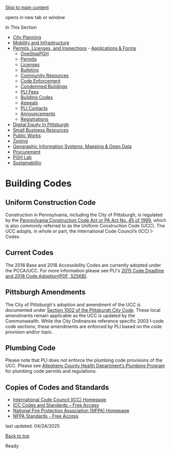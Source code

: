 [Skip to main content](https://www.pittsburghpa.gov/Business-Development/Permits-Licenses-and-Inspections/Building-Codes#main-content)

opens in new tab or window

In This Section

- [City Planning](https://www.pittsburghpa.gov/Business-Development/City-Planning)
- [Mobility and Infrastructure](https://www.pittsburghpa.gov/Business-Development/Mobility-and-Infrastructure)
- [Permits, Licenses, and Inspections](https://www.pittsburghpa.gov/Business-Development/Permits-Licenses-and-Inspections)  - [Applications & Forms](https://www.pittsburghpa.gov/Business-Development/Permits-Licenses-and-Inspections/Applications-Forms)
  - [OneStopPGH](https://www.pittsburghpa.gov/Business-Development/Permits-Licenses-and-Inspections/OneStopPGH)
  - [Permits](https://www.pittsburghpa.gov/Business-Development/Permits-Licenses-and-Inspections/Permits)
  - [Licenses](https://www.pittsburghpa.gov/Business-Development/Permits-Licenses-and-Inspections/Licenses)
  - [Bulletins](https://www.pittsburghpa.gov/Business-Development/Permits-Licenses-and-Inspections/PLI-Bulletins)
  - [Community Resources](https://www.pittsburghpa.gov/Business-Development/Permits-Licenses-and-Inspections/Community-Resources)
  - [Code Enforcement](https://www.pittsburghpa.gov/Business-Development/Permits-Licenses-and-Inspections/Code-Enforcement)
  - [Condemned Buildings](https://www.pittsburghpa.gov/Business-Development/Permits-Licenses-and-Inspections/Condemned-Buildings)
  - [PLI Fees](https://www.pittsburghpa.gov/Business-Development/Permits-Licenses-and-Inspections/Fees)
  - [Building Codes](https://www.pittsburghpa.gov/Business-Development/Permits-Licenses-and-Inspections/Building-Codes)
  - [Appeals](https://www.pittsburghpa.gov/Business-Development/Permits-Licenses-and-Inspections/Appeals)
  - [PLI Contacts](https://www.pittsburghpa.gov/Business-Development/Permits-Licenses-and-Inspections/Contacts)
  - [Announcements](https://www.pittsburghpa.gov/Business-Development/Permits-Licenses-and-Inspections/Announcements)
  - [Registrations](https://www.pittsburghpa.gov/Business-Development/Permits-Licenses-and-Inspections/Registrations)
- [Digital Equity In Pittsburgh](https://www.pittsburghpa.gov/Business-Development/Digital-Equity-In-Pittsburgh)
- [Small Business Resources](https://www.pittsburghpa.gov/Business-Development/Small-Business-Resources)
- [Public Works](https://www.pittsburghpa.gov/Business-Development/Public-Works)
- [Zoning](https://www.pittsburghpa.gov/Business-Development/Zoning)
- [Geographic Information Systems, Mapping & Open Data](https://www.pittsburghpa.gov/Business-Development/Geographic-Information-Systems-Mapping-Open-Data)
- [Procurement](https://www.pittsburghpa.gov/Business-Development/Procurement)
- [PGH Lab](https://www.pittsburghpa.gov/Business-Development/PGH-Lab)
- [Sustainability](https://www.pittsburghpa.gov/Business-Development/Sustainability)

# Building Codes

## Uniform Construction Code

Construction in Pennsylvania, including the City of Pittsburgh, is regulated by the [Pennsylvania Construction Code Act or PA Act No. 45 of 1999](https://www.legis.state.pa.us/cfdocs/legis/CH/PUBLIC/ucons_pivot_pge.cfm?session=1999&session_ind=0&act_nbr=0045.&pl_nbr=0491), which is also commonly referred to as the Uniform Construction Code (UCC). The UCC adopts, in whole or part, the International Code Council’s (ICC) I-Codes.

## Current Codes

The 2018 Base and 2018 Accessibility Codes are currently adopted under the PCCA/UCC. For more information please see PLI's [2015 Code Deadline and 2018 Code Adoption(PDF, 525KB)](https://www.pittsburghpa.gov/files/assets/city/v/1/pli/documents/19713_p-2021-04_2018_adoption.pdf).

## Pittsburgh Amendments

The City of Pittsburgh's adoption and amendment of the UCC is documented under [Section 1002 of the Pittsburgh City Code](https://ecode360.com/45464386#45464402). These local amendments remain applicable as the UCC is updated by the Commonwealth. While the City Ordinances reference specific 2003 I-code code sections, these amendments are enforced by PLI based on the code provision and/or topic.

## Plumbing Code

Please note that PLI does not enforce the plumbing code provisions of the UCC. Please see [Allegheny County Health Department’s Plumbing Program](https://www.alleghenycounty.us/Services/Health-Department/Plumbing-Program) for plumbing code permits and regulations.

## Copies of Codes and Standards

- [International Code Council (ICC) Homepage](https://www.iccsafe.org/)
- [ICC Codes and Standards – Free Access](https://codes.iccsafe.org/)
- [National Fire Protection Association (NFPA) Homepage](https://www.nfpa.org/)
- [NFPA Standards - Free Access](https://www.nfpa.org/Codes-and-Standards/All-Codes-and-Standards/Free-access)

last updated: 04/24/2025

[Back to top](https://www.pittsburghpa.gov/Business-Development/Permits-Licenses-and-Inspections/Building-Codes#body-top)

Ready

